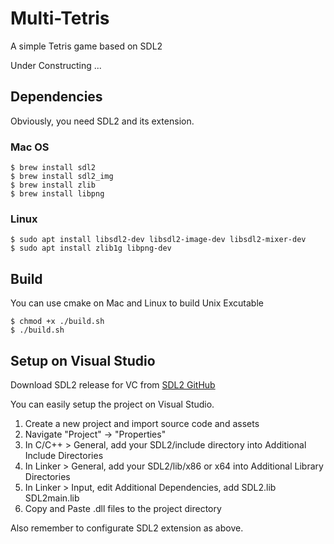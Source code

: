 # Multi-Tetris
A simple Tetris game based on SDL2

Under Constructing ...

## Dependencies
Obviously, you need SDL2 and its extension. 
### Mac OS
~~~shell
$ brew install sdl2
$ brew install sdl2_img
$ brew install zlib
$ brew install libpng
~~~
### Linux
~~~shell
$ sudo apt install libsdl2-dev libsdl2-image-dev libsdl2-mixer-dev
$ sudo apt install zlib1g libpng-dev
~~~

## Build
You can use cmake on Mac and Linux to build Unix Excutable
~~~
$ chmod +x ./build.sh
$ ./build.sh
~~~

## Setup on Visual Studio
Download SDL2 release for VC from [SDL2 GitHub](https://github.com/libsdl-org/SDL/releases/tag/release-2.24.0)

You can easily setup the project on Visual Studio. 

1. Create a new project and import source code and assets
2. Navigate "Project" -> "Properties"
3. In C/C++ > General, add your SDL2/include directory into Additional Include Directories
4. In Linker > General, add your SDL2/lib/x86 or x64 into Additional Library Directories
5. In Linker > Input, edit Additional Dependencies, add SDL2.lib SDL2main.lib
6. Copy and Paste .dll files to the project directory

Also remember to configurate SDL2 extension as above.